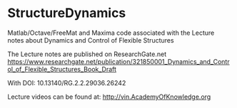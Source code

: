 # StructureDynamics
Matlab/Octave/FreeMat and Maxima code associated with the Lecture notes about Dynamics and Control of Flexible Structures

The Lecture notes are published on ResearchGate.net
https://www.researchgate.net/publication/321850001_Dynamics_and_Control_of_Flexible_Structures_Book_Draft

With DOI: 10.13140/RG.2.2.29036.26242

Lecture videos can be found at: http://vin.AcademyOfKnowledge.org
